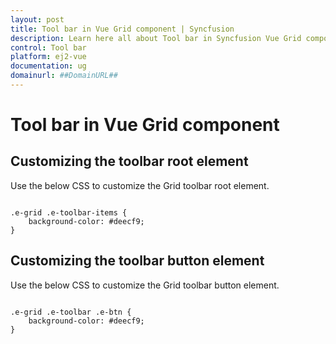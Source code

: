 ```yaml
---
layout: post
title: Tool bar in Vue Grid component | Syncfusion
description: Learn here all about Tool bar in Syncfusion Vue Grid component of Syncfusion Essential JS 2 and more.
control: Tool bar 
platform: ej2-vue
documentation: ug
domainurl: ##DomainURL##
---
```


# Tool bar in Vue Grid component

## Customizing the toolbar root element

Use the below CSS to customize the Grid toolbar root element.

```

.e-grid .e-toolbar-items {
    background-color: #deecf9;
}

```

## Customizing the toolbar button element

Use the below CSS to customize the Grid toolbar button element.

```

.e-grid .e-toolbar .e-btn {
    background-color: #deecf9;
}

```